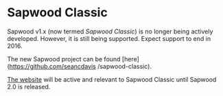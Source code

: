 Sapwood Classic
==========

Sapwood v1.x (now termed _Sapwood Classic_) is no longer being actively
developed. However, it is still being supported. Expect support to end in 2016.

The new Sapwood project can be found [here](https://github.com/seancdavis
/sapwood-classic).

[The website](http://about.sapwood.org) will be active and relevant to Sapwood
Classic until Sapwood 2.0 is released.
